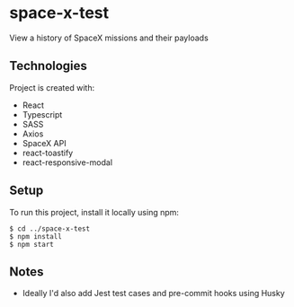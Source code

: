 # space-x-test

View a history of SpaceX missions and their payloads

## Technologies

Project is created with:

- React
- Typescript
- SASS
- Axios
- SpaceX API
- react-toastify
- react-responsive-modal

## Setup

To run this project, install it locally using npm:

```
$ cd ../space-x-test
$ npm install
$ npm start

```

## Notes

- Ideally I'd also add Jest test cases and pre-commit hooks using Husky
